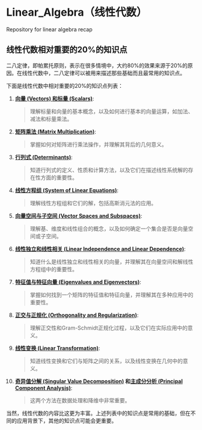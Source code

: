 # Linear_Algebra（线性代数）

Repository for linear algebra recap

## 线性代数相对重要的20%的知识点

二八定律，即帕累托原则，表示在很多情境中，大约80%的效果来源于20%的原因。在线性代数中，二八定律可以被用来描述那些基础而且最常用的知识点。

下面是线性代数中相对重要的20%的知识点列表：

1. [**向量 (Vectors) 和标量 (Scalars)**](01_Vectors_Scalars.md):
   > 理解标量和向量的基本概念，以及如何进行基本的向量运算，如加法、减法和标量乘法。

2. [**矩阵乘法 (Matrix Multiplication)**](02_Matrix_Multiplication.md):
   > 掌握如何对矩阵进行乘法操作，并理解其背后的几何意义。

3. [**行列式 (Determinants)**](03_Determinates.md):
   > 知道行列式的定义、性质和计算方法，以及它们在描述线性系统解的存在性方面的重要性。

4. [**线性方程组 (System of Linear Equations)**](04_System_of_Linear_Equations.md):
   > 理解线性方程组和它们的解，包括高斯消元法的应用。

5. [**向量空间与子空间 (Vector Spaces and Subspaces)**](05_Vector_Spaces_and_Subspaces.md):
   > 理解基、维度和线性组合的概念，以及如何确定一个集合是否是向量空间或子空间。

6. [**线性独立和线性相关 (Linear Independence and Linear Dependence)**](06_Linear_Independence_and_Linear_Dependence.md):
   > 知道什么是线性独立和线性相关的向量，并理解其在向量空间和解线性方程组中的重要性。

7. [**特征值与特征向量 (Eigenvalues and Eigenvectors)**](07_Eigenvalues_and_Eigenvectors.md):
   > 掌握如何找到一个矩阵的特征值和特征向量，并理解其在多种应用中的重要性。

8. [**正交与正规化 (Orthogonality and Regularization)**](08_Orthogonality_and_Regularization.md):
   > 理解正交性和Gram-Schmidt正规化过程，以及它们在实际应用中的意义。

9. [**线性变换 (Linear Transformation)**](09_Linear_Transformation.md):
    > 知道线性变换和它们与矩阵之间的关系，以及线性变换在几何中的意义。

10. **[奇异值分解 (Singular Value Decomposition)](10_Singular_Value_Decomposition.md) 和[主成分分析 (Principal Component Analysis)](10_Principal_Component_Analysis.md)**:
    > 这两个方法在数据处理和降维中非常重要。

当然，线性代数的内容比这更为丰富。上述列表中的知识点是常用的基础，但在不同的应用背景下，其他的知识点可能会更重要。
